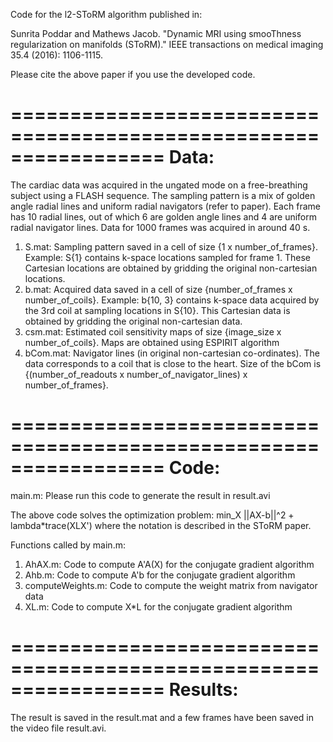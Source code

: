 
Code for the l2-SToRM algorithm published in:

Sunrita Poddar and Mathews Jacob. "Dynamic MRI using smooThness regularization on manifolds (SToRM)." IEEE transactions on medical imaging 35.4 (2016): 1106-1115. 

Please cite the above paper if you use the developed code.

=================================================================
Data:
=================================================================

The cardiac data was acquired in the ungated mode on a free-breathing subject using a FLASH sequence. The sampling pattern is a mix of golden angle radial lines and uniform radial navigators (refer to paper). Each frame has 10 radial lines, out of which 6 are golden angle lines and 4 are uniform radial navigator lines. Data for 1000 frames was acquired in around 40 s.

1. S.mat: Sampling pattern saved in a cell of size {1 x number_of_frames}. Example: S{1} contains k-space locations sampled for frame 1. These Cartesian locations are obtained by gridding the original non-cartesian locations. 
2. b.mat: Acquired data saved in a cell of size {number_of_frames x number_of_coils}. Example: b{10, 3} contains k-space data acquired by the 3rd coil at sampling locations in S{10}. This Cartesian data is obtained by gridding the original non-cartesian data.
3. csm.mat: Estimated coil sensitivity maps of size {image_size x number_of_coils}. Maps are obtained using ESPIRIT algorithm
4. bCom.mat: Navigator lines (in original non-cartesian co-ordinates). The data corresponds to a coil that is close to the heart. Size of the bCom is {(number_of_readouts x number_of_navigator_lines) x number_of_frames}. 

=================================================================
Code:
=================================================================

main.m: Please run this code to generate the result in result.avi

The above code solves the optimization problem:
min_X ||AX-b||^2 + lambda*trace(XLX')
where the notation is described in the SToRM paper.

Functions called by main.m:
1. AhAX.m: Code to compute A'A(X) for the conjugate gradient algorithm
2. Ahb.m:  Code to compute A'b for the conjugate gradient algorithm
3. computeWeights.m: Code to compute the weight matrix from navigator data
4. XL.m: Code to compute X*L for the conjugate gradient algorithm

=================================================================
Results:
=================================================================

The result is saved in the result.mat and a few frames have been saved in the video file result.avi.
